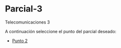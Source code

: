 # Parcial-3
Telecomunicaciones 3

A continuación seleccione el punto del parcial deseado:

- [Punto 2](https://github.com/UAO-AFRG/Parcial-3/tree/punto2)
